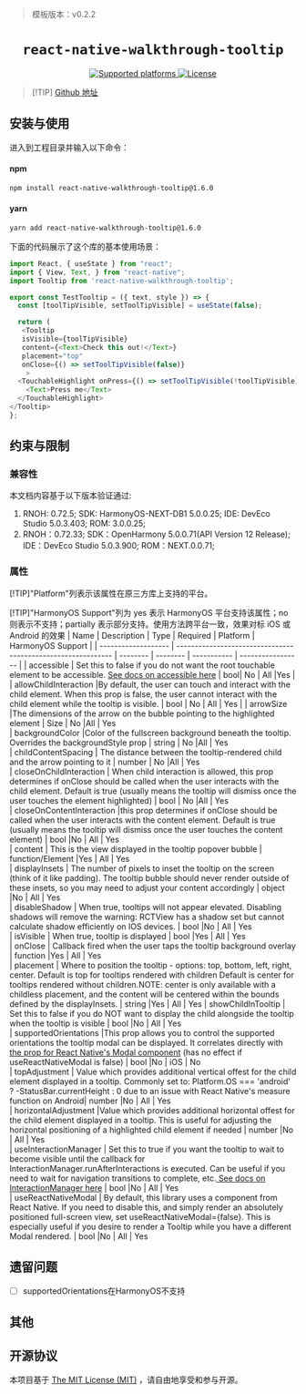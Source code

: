 > 模板版本：v0.2.2

<p align="center">
  <h1 align="center"> <code>react-native-walkthrough-tooltip</code> </h1>
</p>
<p align="center">
    <a href="https://github.com/jasongaare/react-native-walkthrough-tooltip">
        <img src="https://img.shields.io/badge/platforms-android%20|%20ios%20|%20harmony%20-lightgrey.svg" alt="Supported platforms" />
    </a>
    <a href="https://github.com/jasongaare/react-native-walkthrough-tooltip/blob/master/LICENSE">
        <img src="https://img.shields.io/badge/license-MIT-green.svg" alt="License" />
        <!-- <img src="https://img.shields.io/badge/license-Apache-blue.svg" alt="License" /> -->
    </a>
</p>


>[!TIP] [Github 地址](https://github.com/jasongaare/react-native-walkthrough-tooltip)
## 安装与使用

进入到工程目录并输入以下命令：

#### **npm**

```bash
npm install react-native-walkthrough-tooltip@1.6.0
```

#### **yarn**

```bash
yarn add react-native-walkthrough-tooltip@1.6.0
```
下面的代码展示了这个库的基本使用场景：

```js
import React, { useState } from "react";
import { View, Text, } from "react-native";
import Tooltip from 'react-native-walkthrough-tooltip';

export const TestTooltip = ({ text, style }) => {
  const [toolTipVisible, setToolTipVisible] = useState(false);

  return (
   <Tooltip
   isVisible={toolTipVisible}
   content={<Text>Check this out!</Text>}
   placement="top"
   onClose={() => setToolTipVisible(false)}
    >
  <TouchableHighlight onPress={() => setToolTipVisible(!toolTipVisible)}>
    <Text>Press me</Text>
  </TouchableHighlight>
</Tooltip>
};
```
## 约束与限制

### 兼容性

本文档内容基于以下版本验证通过:

1. RNOH: 0.72.5; SDK: HarmonyOS-NEXT-DB1 5.0.0.25; IDE: DevEco Studio 5.0.3.403; ROM: 3.0.0.25;
2. RNOH：0.72.33; SDK：OpenHarmony 5.0.0.71(API Version 12 Release); IDE：DevEco Studio 5.0.3.900; ROM：NEXT.0.0.71;

### 属性
[!TIP]"Platform"列表示该属性在原三方库上支持的平台。

[!TIP]"HarmonyOS Support"列为 yes 表示 HarmonyOS 平台支持该属性；no 则表示不支持；partially 表示部分支持。使用方法跨平台一致，效果对标 iOS 或 Android 的效果
| Name                | Description                                                  | Type     | Required | Platform    | HarmonyOS Support |
| ------------------- | ------------------------------------------------------------ | -------- | -------- | ----------- | ----------------- |
| accessible  | Set this to false if you do not want the root touchable element to be accessible. [See docs on accessible here](https://reactnative.dev/docs/accessibility#accessibility-properties) | bool| No | All  |Yes  |
| allowChildInteraction |By default, the user can touch and interact with the child element. When this prop is false, the user cannot interact with the child element while the tooltip is visible.  | bool | No | All    | Yes    |
| arrowSize |The dimensions of the arrow on the bubble pointing to the highlighted element   | Size | No |All    | Yes   
| backgroundColor |Color of the fullscreen background beneath the tooltip. Overrides the backgroundStyle prop   | string | No |All    | Yes   
| childContentSpacing | The distance between the tooltip-rendered child and the arrow pointing to it   | number | No |All    | Yes   
| closeOnChildInteraction | When child interaction is allowed, this prop determines if onClose should be called when the user interacts with the child element. Default is true (usually means the tooltip will dismiss once the user touches the element highlighted)   | bool |  No |All    | Yes  
| closeOnContentInteraction |this prop determines if onClose should be called when the user interacts with the content element. Default is true (usually means the tooltip will dismiss once the user touches the content element)   | bool |No | All    | Yes   
| content | 	This is the view displayed in the tooltip popover bubble  | function/Element |Yes | All    | Yes  
| displayInsets | The number of pixels to inset the tooltip on the screen (think of it like padding). The tooltip bubble should never render outside of these insets, so you may need to adjust your content accordingly   | object |No | All    | Yes  
| disableShadow | 	When true, tooltips will not appear elevated. Disabling shadows will remove the warning: RCTView has a shadow set but cannot calculate shadow efficiently on IOS devices.  | bool |No | All    | Yes  
| isVisible | When true, tooltip is displayed   | bool |Yes | All    | Yes  
| onClose | Callback fired when the user taps the tooltip background overlay    | function |Yes | All    | Yes  
| placement | Where to position the tooltip - options: top, bottom, left, right, center. Default is top for tooltips rendered with children Default is center for tooltips rendered without children.NOTE: center is only available with a childless placement, and the content will be centered within the bounds defined by the displayInsets. | string |Yes | All    | Yes 
| showChildInTooltip | Set this to false if you do NOT want to display the child alongside the tooltip when the tooltip is visible    | bool |No | All    | Yes   
| supportedOrientations |This prop allows you to control the supported orientations the tooltip modal can be displayed. It correlates directly with [the prop for React Native's Modal component](https://reactnative.dev/docs/modal#supportedorientations) (has no effect if useReactNativeModal is false)    | bool |No | iOS    | No  
| topAdjustment | Value which provides additional vertical offest for the child element displayed in a tooltip. Commonly set to: Platform.OS === 'android' ? -StatusBar.currentHeight : 0 due to an issue with React Native's measure function on Android| number |No | All    | Yes   
| horizontalAdjustment |Value which provides additional horizontal offest for the child element displayed in a tooltip. This is useful for adjusting the horizontal positioning of a highlighted child element if needed | number |No | All    | Yes   
| useInteractionManager | Set this to true if you want the tooltip to wait to become visible until the callback for InteractionManager.runAfterInteractions is executed. Can be useful if you need to wait for navigation transitions to complete, etc.[ See docs on InteractionManager here](https://reactnative.dev/docs/interactionmanager) | bool |No | All    | Yes  
| useReactNativeModal | By default, this library uses a <Modal> component from React Native. If you need to disable this, and simply render an absolutely positioned full-screen view, set useReactNativeModal={false}. This is especially useful if you desire to render a Tooltip while you have a different Modal rendered. | bool |No | All    | Yes  
## 遗留问题

- [ ]  supportedOrientations在HarmonyOS不支持

## 其他

## 开源协议

本项目基于 [The MIT License (MIT)](https://github.com/jasongaare/react-native-walkthrough-tooltip/blob/master/LICENSE) ，请自由地享受和参与开源。